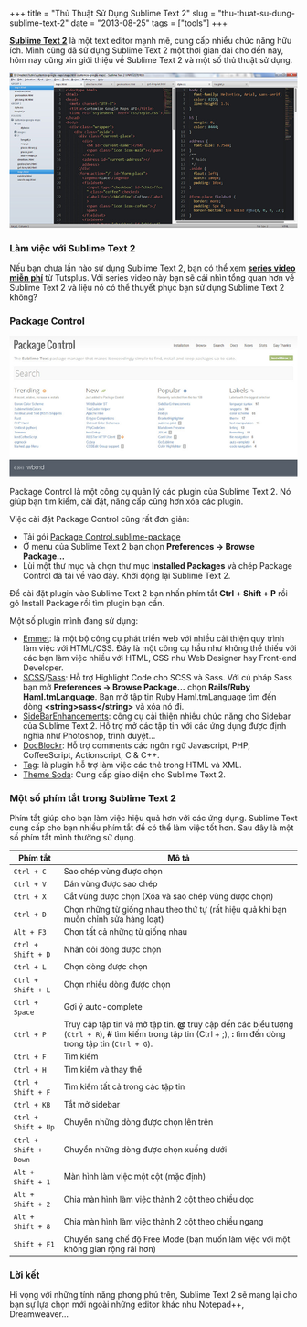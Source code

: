 +++
title = "Thủ Thuật Sử Dụng Sublime Text 2"
slug = "thu-thuat-su-dung-sublime-text-2"
date = "2013-08-25"
tags = ["tools"]
+++

**[Sublime Text 2](http://www.sublimetext.com/2)** là một text editor mạnh mẽ, cung cấp nhiều chức năng hữu ích. Mình cũng đã sử dụng Sublime Text 2 một thời gian dài cho đến nay, hôm nay cũng xin giới thiệu về Sublime Text 2 và một số thủ thuật sử dụng.

![Sublime Text 2](/images/sublime_text_2.jpg)

### Làm việc với Sublime Text 2

Nếu bạn chưa lần nào sử dụng Sublime Text 2, bạn có thể xem **[series video miễn phí](https://tutsplus.com/course/improve-workflow-in-sublime-text-2/)** từ Tutsplus. Với series video này bạn sẽ cái nhìn tổng quan hơn về Sublime Text 2 và liệu nó có thể thuyết phục bạn sử dụng Sublime Text 2 không?

### Package Control

![Package Control - Sublime Text 2](/images/package_control.jpg)

Package Control là một công cụ quản lý các plugin của Sublime Text 2. Nó giúp bạn tìm kiếm, cài đặt, nâng cấp cũng hơn xóa các plugin.

Việc cài đặt Package Control cũng rất đơn giản:

- Tải gói [Package Control.sublime-package](https://sublime.wbond.net/Package%20Control.sublime-package)
- Ở menu của Sublime Text 2 bạn chọn **Preferences -> Browse Package...**
- Lùi một thư mục và chọn thư mục **Installed Packages** và chép Package Control đã tải về vào đây. Khởi động lại Sublime Text 2.

Để cài đặt plugin vào Sublime Text 2 bạn nhấn phím tắt **Ctrl + Shift + P** rồi gõ Install Package rồi tìm plugin bạn cần.

Một số plugin mình đang sử dụng:

- [Emmet](http://emmet.io/): là một bộ công cụ phát triển web với nhiều cải thiện quy trình làm việc với HTML/CSS. Đây là một công cụ hầu như không thể thiếu với các bạn làm việc nhiều với HTML, CSS như Web Designer hay Front-end Developer.
- [SCSS](https://github.com/MarioRicalde/SCSS.tmbundle/)/[Sass](https://github.com/nathos/sass-textmate-bundle/): Hỗ trợ Highlight Code cho SCSS và Sass. Với cú pháp Sass bạn mở **Preferences -> Browse Package...** chọn **Rails/Ruby Haml.tmLanguage**. Bạn mở tập tin Ruby Haml.tmLanguage tìm đến dòng **&lt;string&gt;sass&lt;/string&gt;** và xóa nó đi.
- [SideBarEnhancements](https://github.com/titoBouzout/SideBarEnhancements/): công cụ cải thiện nhiều chức năng cho Sidebar của Sublime Text 2. Hỗ trợ mở các tập tin với các ứng dụng được định nghĩa như Photoshop, trình duyệt...
- [DocBlockr](https://github.com/spadgos/sublime-jsdocs/): Hỗ trợ comments các ngôn ngữ Javascript, PHP, CoffeeScript, Actionscript, C & C++.
- [Tag](https://github.com/SublimeText/Tag/): là plugin hỗ trợ làm việc các thẻ trong HTML và XML.
- [Theme Soda](http://buymeasoda.github.io/soda-theme/): Cung cấp giao diện cho Sublime Text 2.

### Một số phím tắt trong Sublime Text 2

Phím tắt giúp cho bạn làm việc hiệu quả hơn với các ứng dụng. Sublime Text cung cấp cho bạn nhiều phím tắt để có thể làm việc tốt hơn. Sau đây là một số phím tắt mình thường sử dụng.

| Phím tắt            | Mô tả                                                                                                                                                               |
| ------------------- | ------------------------------------------------------------------------------------------------------------------------------------------------------------------- |
| `Ctrl + C`            | Sao chép vùng được chọn                                                                                                                                             |
| `Ctrl + V`            | Dán vùng được sao chép                                                                                                                                              |
| `Ctrl + X`            | Cắt vùng được chọn (Xóa và sao chép vùng được chọn)                                                                                                                 |
| `Ctrl + D`            | Chọn những từ giống nhau theo thứ tự (rất hiệu quả khi bạn muốn chỉnh sửa hàng loạt)                                                                                |
| `Alt + F3`            | Chọn tất cả những từ giống nhau                                                                                                                                     |
| `Ctrl + Shift + D`    | Nhân đôi dòng được chọn                                                                                                                                             |
| `Ctrl + L`            | Chọn dòng được chọn                                                                                                                                                 |
| `Ctrl + Shift + L`    | Chọn nhiều dòng được chọn                                                                                                                                           |
| `Ctrl + Space`        | Gợi ý auto-complete                                                                                                                                                 |
| `Ctrl + P`            | Truy cập tập tin và mở tập tin. **@** truy cập đến các biểu tượng (`Ctrl + R`), **#** tìm kiếm trong tập tin (Ctrl + ;), **:** tìm đến dòng trong tập tin (`Ctrl + G`). |
| `Ctrl + F`            | Tìm kiếm                                                                                                                                                            |
| `Ctrl + H`            | Tìm kiếm và thay thế                                                                                                                                                |
| `Ctrl + Shift + F`    | Tìm kiếm tất cả trong các tập tin                                                                                                                                   |
| `Ctrl + KB`           | Tắt mở sidebar                                                                                                                                                      |
| `Ctrl + Shift + Up`   | Chuyển những dòng được chọn lên trên                                                                                                                                |
| `Ctrl + Shift + Down` | Chuyển những dòng được chọn xuống dưới                                                                                                                              |
| `Alt + Shift + 1`     | Màn hình làm việc một cột (mặc định)                                                                                                                                |
| `Alt + Shift + 2`     | Chia màn hình làm việc thành 2 cột theo chiều dọc                                                                                                                   |
| `Alt + Shift + 8`     | Chia màn hình làm việc thành 2 cột theo chiều ngang                                                                                                                 |
| `Shift + F1`          | Chuyển sang chế độ Free Mode (bạn muốn làm việc với một không gian rộng rãi hơn)                                                                                    |

### Lời kết

Hi vọng với những tính năng phong phú trên, Sublime Text 2 sẽ mang lại cho bạn sự lựa chọn mới ngoài những editor khác như Notepad++, Dreamweaver...
